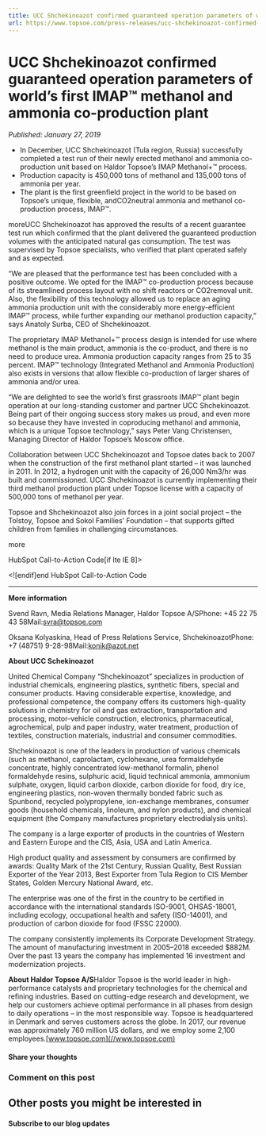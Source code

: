 ```yaml
---
title: UCC Shchekinoazot confirmed guaranteed operation parameters of world’s first IMAP™ methanol and ammonia co-production plant
url: https://www.topsoe.com/press-releases/ucc-shchekinoazot-confirmed-guaranteed-operation-parameters-of-worlds-first-imap-methanol-and-ammonia-co-production-plant#main-content
---
```


# UCC Shchekinoazot confirmed guaranteed operation parameters of world’s first IMAP™ methanol and ammonia co-production plant

*Published: January 27, 2019*

- In December, UCC Shchekinoazot (Tula region, Russia) successfully completed a test run of their newly erected methanol and ammonia co-production unit based on Haldor Topsoe’s IMAP Methanol+™ process.
- Production capacity is 450,000 tons of methanol and 135,000 tons of ammonia per year.
- The plant is the first greenfield project in the world to be based on Topsoe’s unique, flexible, andCO2neutral ammonia and methanol co-production process, IMAP™.

moreUCC Shchekinoazot has approved the results of a recent guarantee test run which confirmed that the plant delivered the guaranteed production volumes with the anticipated natural gas consumption. The test was supervised by Topsoe specialists, who verified that plant operated safely and as expected.

“We are pleased that the performance test has been concluded with a positive outcome. We opted for the IMAP™ co-production process because of its streamlined process layout with no shift reactors or CO2removal unit. Also, the flexibility of this technology allowed us to replace an aging ammonia production unit with the considerably more energy-efficient IMAP™ process, while further expanding our methanol production capacity,” says Anatoly Surba, CEO of Shchekinoazot.

The proprietary IMAP Methanol+™ process design is intended for use where methanol is the main product, ammonia is the co-product, and there is no need to produce urea. Ammonia production capacity ranges from 25 to 35 percent. IMAP™ technology (Integrated Methanol and Ammonia Production) also exists in versions that allow flexible co-production of larger shares of ammonia and/or urea.

“We are delighted to see the world’s first grassroots IMAP™ plant begin operation at our long-standing customer and partner UCC Shchekinoazot. Being part of their ongoing success story makes us proud, and even more so because they have invested in coproducing methanol and ammonia, which is a unique Topsoe technology,” says Peter Vang Christensen, Managing Director of Haldor Topsoe’s Moscow office.

Collaboration between UCC Shchekinoazot and Topsoe dates back to 2007 when the construction of the first methanol plant started – it was launched in 2011. In 2012, a hydrogen unit with the capacity of 26,000 Nm3/hr was built and commissioned. UCC Shchekinoazot is currently implementing their third methanol production plant under Topsoe license with a capacity of 500,000 tons of methanol per year.

Topsoe and Shchekinoazot also join forces in a joint social project – the Tolstoy, Topsoe and Sokol Families’ Foundation – that supports gifted children from families in challenging circumstances.

more

HubSpot Call-to-Action Code[if lte IE 8]><div id="hs-cta-ie-element"></div><![endif][](https://cta-redirect.hubspot.com/cta/redirect/2115834/fbcd77fb-2d08-4e5e-8344-58eabb79ff9a)end HubSpot Call-to-Action Code

*******

**More information**

Svend Ravn, Media Relations Manager, Haldor Topsoe A/SPhone: +45 22 75 43 58Mail:[svra@topsoe.com](mailto:svra@topsoe.com%20)

Oksana Kolyaskina, Head of Press Relations Service, ShchekinoazotPhone: +7 (48751) 9-28-98Mail:[konik@azot.net](mailto:konik@azot.net)

**About UCC Schekinoazot**

United Chemical Company “Shchekinoazot” specializes in production of industrial chemicals, engineering plastics, synthetic fibers, special and consumer products. Having considerable expertise, knowledge, and professional competence, the company offers its customers high-quality solutions in chemistry for oil and gas extraction, transportation and processing, motor-vehicle construction, electronics, pharmaceutical, agrochemical, pulp and paper industry, water treatment, production of textiles, construction materials, industrial and consumer commodities.

Shchekinoazot is one of the leaders in production of various chemicals (such as methanol, caprolactam, cyclohexane, urea formaldehyde concentrate, highly concentrated low-methanol formalin, phenol formaldehyde resins, sulphuric acid, liquid technical ammonia, ammonium sulphate, oxygen, liquid carbon dioxide, carbon dioxide for food, dry ice, engineering plastics, non-woven thermally bonded fabric such as Spunbond, recycled polypropylene, ion-exchange membranes, consumer goods (household chemicals, linoleum, and nylon products), and chemical equipment (the Company manufactures proprietary electrodialysis units).

The company is a large exporter of products in the countries of Western and Eastern Europe and the CIS, Asia, USA and Latin America.

High product quality and assessment by consumers are confirmed by awards: Quality Mark of the 21st Century, Russian Quality, Best Russian Exporter of the Year 2013, Best Exporter from Tula Region to CIS Member States, Golden Mercury National Award, etc.

The enterprise was one of the first in the country to be certified in accordance with the international standards ISO-9001, OHSAS-18001, including ecology, occupational health and safety (ISO-14001), and production of carbon dioxide for food (FSSC 22000).

The company consistently implements its Corporate Development Strategy. The amount of manufacturing investment in 2005–2018 exceeded $882M. Over the past 13 years the company has implemented 16 investment and modernization projects.

**About Haldor Topsoe A/S**Haldor Topsoe is the world leader in high-performance catalysts and proprietary technologies for the chemical and refining industries. Based on cutting-edge research and development, we help our customers achieve optimal performance in all phases from design to daily operations – in the most responsible way. Topsoe is headquartered in Denmark and serves customers across the globe. In 2017, our revenue was approximately 760 million US dollars, and we employ some 2,100 employees.[www.topsoe.com](//www.topsoe.com)

#### Share your thoughts

### Comment on this post

## Other posts you might be interested in

#### Subscribe to our blog updates